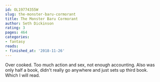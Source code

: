 ```yaml
---
id: OL19774355W
slug: the-monster-baru-cormorant
title: The Monster Baru Cormorant
author: Seth Dickinson
rating: 3
pages: 464
categories:
- fantasy
reads:
- finished_at: '2018-11-26'
---
```

Over cooked. Too much action and sex, not enough accounting. Also was only half a book, didn't really go anywhere and just sets up third book. Which I will read.
